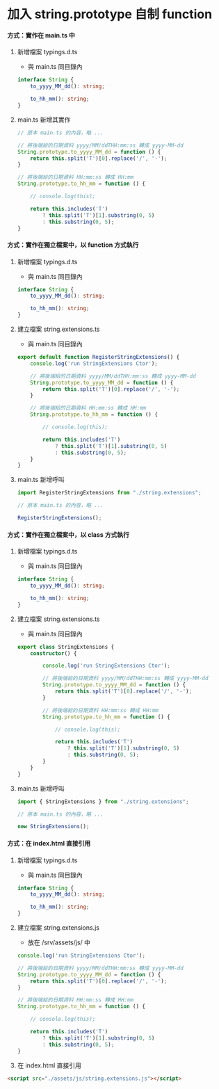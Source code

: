 # 加入 string.prototype 自制 function

#### 方式：實作在 main.ts 中

1. 新增檔案 typings.d.ts

    - 與 main.ts 同目錄內

    ```ts
    interface String {
        to_yyyy_MM_dd(): string;

        to_hh_mm(): string;
    }
    ```
1. main.ts 新增其實作

    ```ts
    // 原本 main.ts 的內容，略 ...

    // 將後端給的日期資料 yyyy/MM/ddTHH:mm:ss 轉成 yyyy-MM-dd
    String.prototype.to_yyyy_MM_dd = function () {
        return this.split('T')[0].replace('/', '-');
    }

    // 將後端給的日期資料 HH:mm:ss 轉成 HH:mm
    String.prototype.to_hh_mm = function () {

        // console.log(this);

        return this.includes('T')
            ? this.split('T')[1].substring(0, 5)
            : this.substring(0, 5);
    }
    ```

#### 方式：實作在獨立檔案中，以 function 方式執行

1. 新增檔案 typings.d.ts

    - 與 main.ts 同目錄內

    ```ts
    interface String {
        to_yyyy_MM_dd(): string;

        to_hh_mm(): string;
    }
    ```

1. 建立檔案 string.extensions.ts

    - 與 main.ts 同目錄內

    ```ts
    export default function RegisterStringExtensions() {
        console.log('run StringExtensions Ctor');

        // 將後端給的日期資料 yyyy/MM/ddTHH:mm:ss 轉成 yyyy-MM-dd
        String.prototype.to_yyyy_MM_dd = function () {
            return this.split('T')[0].replace('/', '-');
        }

        // 將後端給的日期資料 HH:mm:ss 轉成 HH:mm
        String.prototype.to_hh_mm = function () {

            // console.log(this);

            return this.includes('T')
                ? this.split('T')[1].substring(0, 5)
                : this.substring(0, 5);
        }
    }

    ```

1. main.ts 新增呼叫

    ```ts
    import RegisterStringExtensions from "./string.extensions";

    // 原本 main.ts 的內容，略 ...

    RegisterStringExtensions();
    ```

#### 方式：實作在獨立檔案中，以 class 方式執行

1. 新增檔案 typings.d.ts

    - 與 main.ts 同目錄內

    ```ts
    interface String {
        to_yyyy_MM_dd(): string;

        to_hh_mm(): string;
    }
    ```

1. 建立檔案 string.extensions.ts

    - 與 main.ts 同目錄內

    ```ts
    export class StringExtensions {
        constructor() {

            console.log('run StringExtensions Ctor');

            // 將後端給的日期資料 yyyy/MM/ddTHH:mm:ss 轉成 yyyy-MM-dd
            String.prototype.to_yyyy_MM_dd = function () {
                return this.split('T')[0].replace('/', '-');
            }

            // 將後端給的日期資料 HH:mm:ss 轉成 HH:mm
            String.prototype.to_hh_mm = function () {

                // console.log(this);

                return this.includes('T')
                    ? this.split('T')[1].substring(0, 5)
                    : this.substring(0, 5);
            }
        }
    }
    ```

1. main.ts 新增呼叫

    ```ts
    import { StringExtensions } from "./string.extensions";

    // 原本 main.ts 的內容，略 ...

    new StringExtensions();
    ```

#### 方式：在 index.html 直接引用

1. 新增檔案 typings.d.ts

    - 與 main.ts 同目錄內

    ```ts
    interface String {
        to_yyyy_MM_dd(): string;

        to_hh_mm(): string;
    }
    ```

1. 建立檔案 string.extensions.js

    - 放在 /srv/assets/js/ 中

    ```js
    console.log('run StringExtensions Ctor');

    // 將後端給的日期資料 yyyy/MM/ddTHH:mm:ss 轉成 yyyy-MM-dd
    String.prototype.to_yyyy_MM_dd = function () {
        return this.split('T')[0].replace('/', '-');
    }

    // 將後端給的日期資料 HH:mm:ss 轉成 HH:mm
    String.prototype.to_hh_mm = function () {

        // console.log(this);

        return this.includes('T')
            ? this.split('T')[1].substring(0, 5)
            : this.substring(0, 5);
    }
    ```

1. 在 index.html 直接引用

```html
<script src="./assets/js/string.extensions.js"></script>
```